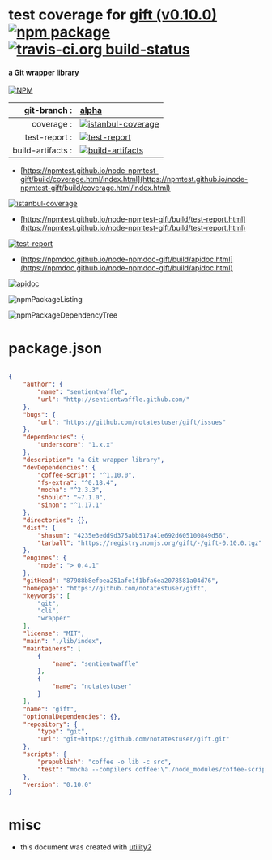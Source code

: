 # test coverage for  [gift (v0.10.0)](https://github.com/notatestuser/gift)  [![npm package](https://img.shields.io/npm/v/npmtest-gift.svg?style=flat-square)](https://www.npmjs.org/package/npmtest-gift) [![travis-ci.org build-status](https://api.travis-ci.org/npmtest/node-npmtest-gift.svg)](https://travis-ci.org/npmtest/node-npmtest-gift)
#### a Git wrapper library

[![NPM](https://nodei.co/npm/gift.png?downloads=true&downloadRank=true&stars=true)](https://www.npmjs.com/package/gift)

| git-branch : | [alpha](https://github.com/npmtest/node-npmtest-gift/tree/alpha)|
|--:|:--|
| coverage : | [![istanbul-coverage](https://npmtest.github.io/node-npmtest-gift/build/coverage.badge.svg)](https://npmtest.github.io/node-npmtest-gift/build/coverage.html/index.html)|
| test-report : | [![test-report](https://npmtest.github.io/node-npmtest-gift/build/test-report.badge.svg)](https://npmtest.github.io/node-npmtest-gift/build/test-report.html)|
| build-artifacts : | [![build-artifacts](https://npmtest.github.io/node-npmtest-gift/glyphicons_144_folder_open.png)](https://github.com/npmtest/node-npmtest-gift/tree/gh-pages/build)|

- [https://npmtest.github.io/node-npmtest-gift/build/coverage.html/index.html](https://npmtest.github.io/node-npmtest-gift/build/coverage.html/index.html)

[![istanbul-coverage](https://npmtest.github.io/node-npmtest-gift/build/screenCapture.buildCi.browser.%252Ftmp%252Fbuild%252Fcoverage.lib.html.png)](https://npmtest.github.io/node-npmtest-gift/build/coverage.html/index.html)

- [https://npmtest.github.io/node-npmtest-gift/build/test-report.html](https://npmtest.github.io/node-npmtest-gift/build/test-report.html)

[![test-report](https://npmtest.github.io/node-npmtest-gift/build/screenCapture.buildCi.browser.%252Ftmp%252Fbuild%252Ftest-report.html.png)](https://npmtest.github.io/node-npmtest-gift/build/test-report.html)

- [https://npmdoc.github.io/node-npmdoc-gift/build/apidoc.html](https://npmdoc.github.io/node-npmdoc-gift/build/apidoc.html)

[![apidoc](https://npmdoc.github.io/node-npmdoc-gift/build/screenCapture.buildCi.browser.%252Ftmp%252Fbuild%252Fapidoc.html.png)](https://npmdoc.github.io/node-npmdoc-gift/build/apidoc.html)

![npmPackageListing](https://npmtest.github.io/node-npmtest-gift/build/screenCapture.npmPackageListing.svg)

![npmPackageDependencyTree](https://npmtest.github.io/node-npmtest-gift/build/screenCapture.npmPackageDependencyTree.svg)



# package.json

```json

{
    "author": {
        "name": "sentientwaffle",
        "url": "http://sentientwaffle.github.com/"
    },
    "bugs": {
        "url": "https://github.com/notatestuser/gift/issues"
    },
    "dependencies": {
        "underscore": "1.x.x"
    },
    "description": "a Git wrapper library",
    "devDependencies": {
        "coffee-script": "^1.10.0",
        "fs-extra": "^0.18.4",
        "mocha": "^2.3.3",
        "should": "~7.1.0",
        "sinon": "^1.17.1"
    },
    "directories": {},
    "dist": {
        "shasum": "4235e3edd9d375abb517a41e692d605100849d56",
        "tarball": "https://registry.npmjs.org/gift/-/gift-0.10.0.tgz"
    },
    "engines": {
        "node": "> 0.4.1"
    },
    "gitHead": "87988b8efbea251afe1f1bfa6ea2078581a04d76",
    "homepage": "https://github.com/notatestuser/gift",
    "keywords": [
        "git",
        "cli",
        "wrapper"
    ],
    "license": "MIT",
    "main": "./lib/index",
    "maintainers": [
        {
            "name": "sentientwaffle"
        },
        {
            "name": "notatestuser"
        }
    ],
    "name": "gift",
    "optionalDependencies": {},
    "repository": {
        "type": "git",
        "url": "git+https://github.com/notatestuser/gift.git"
    },
    "scripts": {
        "prepublish": "coffee -o lib -c src",
        "test": "mocha --compilers coffee:\"./node_modules/coffee-script/lib/coffee-script/register\""
    },
    "version": "0.10.0"
}
```



# misc
- this document was created with [utility2](https://github.com/kaizhu256/node-utility2)
